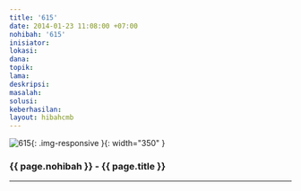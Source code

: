 ```yaml
---
title: '615'
date: 2014-01-23 11:08:00 +07:00
nohibah: '615'
inisiator:
lokasi:
dana:
topik:
lama:
deskripsi:
masalah:
solusi:
keberhasilan:
layout: hibahcmb
---
```


![615](/static/img/hibahcmb/615.png){: .img-responsive }{: width="350" }

### {{ page.nohibah }} - {{ page.title }}

---
